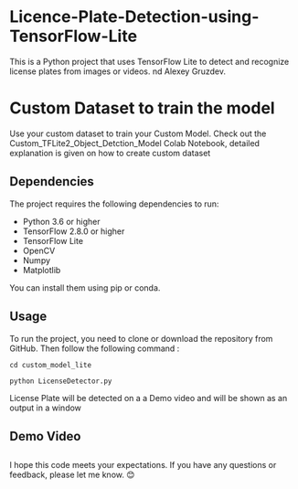 
# Licence-Plate-Detection-using-TensorFlow-Lite

This is a Python project that uses TensorFlow Lite to detect and recognize license plates from images or videos. nd Alexey Gruzdev.

# Custom Dataset to train the model
Use your custom dataset to train your Custom Model. Check out the Custom_TFLite2_Object_Detction_Model Colab Notebook, detailed explanation is given on how to create custom dataset

## Dependencies

The project requires the following dependencies to run:

- Python 3.6 or higher
- TensorFlow 2.8.0 or higher
- TensorFlow Lite
- OpenCV
- Numpy
- Matplotlib

You can install them using pip or conda.



## Usage

To run the project, you need to clone or download the repository from GitHub. Then follow the following command :

```
cd custom_model_lite
```
```
python LicenseDetector.py
```
License Plate will be detected on a a Demo video and will be shown as an output in a window

## Demo Video

## 
I hope this code meets your expectations. If you have any questions or feedback, please let me know. 😊
